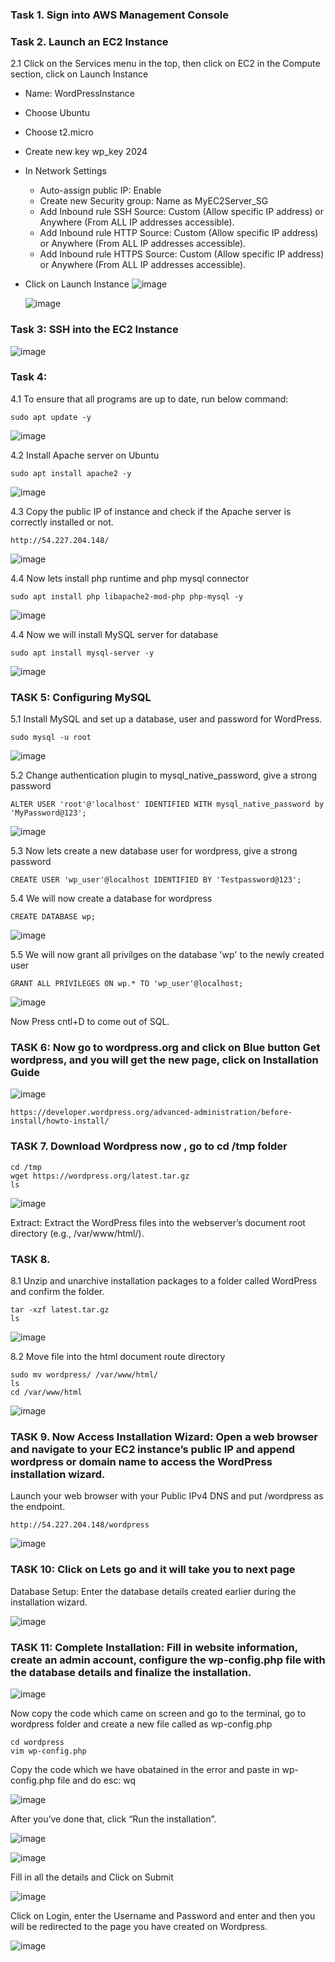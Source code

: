 ### Task 1. Sign into AWS Management Console

### Task 2. Launch an EC2 Instance
2.1 Click on the Services menu in the top, then click on EC2 in the Compute section, click on Launch Instance
* Name: WordPressInstance
* Choose Ubuntu
* Choose t2.micro
* Create new key wp_key 2024
* In Network Settings
   * Auto-assign public IP: Enable
   * Create new Security group: Name as MyEC2Server_SG
   * Add Inbound rule SSH Source: Custom (Allow specific IP address) or Anywhere (From ALL IP addresses accessible).
   * Add Inbound rule HTTP Source: Custom (Allow specific IP address) or Anywhere (From ALL IP addresses accessible).
   * Add Inbound rule HTTPS Source: Custom (Allow specific IP address) or Anywhere (From ALL IP addresses accessible).
* Click on Launch Instance
  ![image](https://github.com/Asma09Akram/Deploying-Wordpress-on-EC2/assets/124654068/7202d9e3-3df9-40be-8373-79311b53fade)


  ![image](https://github.com/Asma09Akram/Deploying-Wordpress-on-EC2/assets/124654068/5bce7557-f1a1-4e91-8a8e-819ff8386a9f)


### Task 3: SSH into the EC2 Instance

![image](https://github.com/Asma09Akram/Deploying-Wordpress-on-EC2/assets/124654068/caf88d03-5d67-4916-bf3f-cede29c818a6)

### Task 4: 
4.1 To ensure that all programs are up to date, run below command:

``` 
sudo apt update -y
```

![image](https://github.com/Asma09Akram/Deploying-Wordpress-on-EC2/assets/124654068/2c8622b7-1671-4b8f-afcd-e6c27afcbe95)


4.2 Install Apache server on Ubuntu

``` 
sudo apt install apache2 -y
```

![image](https://github.com/Asma09Akram/Deploying-Wordpress-on-EC2/assets/124654068/793eb8cb-6567-4145-b224-55b3b80b1e8c)

4.3 Copy the public IP of instance and check if the Apache server is correctly installed or not.

```
http://54.227.204.148/
```
![image](https://github.com/Asma09Akram/Deploying-Wordpress-on-EC2/assets/124654068/2a047d97-2da8-47dd-b6a0-e13ed699a4cf)


4.4  Now lets install php runtime and php mysql connector
``` 
sudo apt install php libapache2-mod-php php-mysql -y
```

![image](https://github.com/Asma09Akram/Deploying-Wordpress-on-EC2/assets/124654068/9e424c7a-db61-4c0b-bb7e-496fbcbd5c52)


4.4 Now we will install MySQL server for database


``` 
sudo apt install mysql-server -y
```

![image](https://github.com/Asma09Akram/Deploying-Wordpress-on-EC2/assets/124654068/57933db7-89ac-45c9-956d-51b796040b68)


### TASK 5: Configuring MySQL

5.1 Install MySQL and set up a database, user and password for WordPress.

```
sudo mysql -u root
```

![image](https://github.com/Asma09Akram/Deploying-Wordpress-on-EC2/assets/124654068/c67daf87-7a51-4153-825a-e7f72132d7af)

5.2 Change authentication plugin to mysql_native_password, give a strong password

```
ALTER USER 'root'@'localhost' IDENTIFIED WITH mysql_native_password by 'MyPassword@123';
```

![image](https://github.com/Asma09Akram/Deploying-Wordpress-on-EC2/assets/124654068/0821f642-320e-419c-88d9-4429849c6b7b)

5.3 Now lets create a new database user for wordpress, give a strong password
```
CREATE USER 'wp_user'@localhost IDENTIFIED BY 'Testpassword@123';
```
5.4 We will now create a database for wordpress

```
CREATE DATABASE wp;
```

![image](https://github.com/Asma09Akram/Deploying-Wordpress-on-EC2/assets/124654068/a4d07292-b8cb-4463-b34f-cee2b4625883)

5.5 We will now grant all privilges on the database 'wp' to the newly created user

```
GRANT ALL PRIVILEGES ON wp.* TO 'wp_user'@localhost;
```

![image](https://github.com/Asma09Akram/Deploying-Wordpress-on-EC2/assets/124654068/aabde510-fce5-401f-a24c-d89233591d1e)


Now Press cntl+D to come out of SQL.


### TASK 6: Now go to wordpress.org and click on Blue button Get wordpress, and you will get the new page, click on Installation Guide

![image](https://github.com/Asma09Akram/Deploying-Wordpress-on-EC2/assets/124654068/f4bc12fa-cf87-4d5f-96ca-a0f4829e0277)

```
https://developer.wordpress.org/advanced-administration/before-install/howto-install/
```


### TASK 7. Download Wordpress now , go to cd /tmp folder

```
cd /tmp
wget https://wordpress.org/latest.tar.gz
ls
```
![image](https://github.com/Asma09Akram/Deploying-Wordpress-on-EC2/assets/124654068/513aedf7-2f50-487f-ac0f-787259b38be1)


Extract: Extract the WordPress files into the webserver’s document root directory (e.g., /var/www/html/).

### TASK 8. 

8.1 Unzip and unarchive installation packages to a folder called WordPress and confirm the folder.

```
tar -xzf latest.tar.gz
ls
```

![image](https://github.com/Asma09Akram/Deploying-Wordpress-on-EC2/assets/124654068/1bf582b8-ad19-4ca2-bf82-4f0fa9dcaf08)


8.2 Move file into the html document route directory

```
sudo mv wordpress/ /var/www/html/
ls
cd /var/www/html
```

![image](https://github.com/Asma09Akram/Deploying-Wordpress-on-EC2/assets/124654068/878de0ff-dc25-4c64-8df5-0cd7a4cac666)

### TASK 9. Now Access Installation Wizard: Open a web browser and navigate to your EC2 instance’s public IP and append wordpress or domain name to access the WordPress installation wizard.

Launch your web browser with your Public IPv4 DNS and put /wordpress as the endpoint.


```
http://54.227.204.148/wordpress
```

![image](https://github.com/Asma09Akram/Deploying-Wordpress-on-EC2/assets/124654068/33f28705-8bfc-4844-ae5e-91d1d457566e)



### TASK 10: Click on Lets go and it will take you to next page

Database Setup: Enter the database details created earlier during the installation wizard.

![image](https://github.com/Asma09Akram/Deploying-Wordpress-on-EC2/assets/124654068/8eac16b3-693d-49e2-bcfb-e6a0ea6fc065)


### TASK 11: Complete Installation: Fill in website information, create an admin account, configure the wp-config.php file with the database details and finalize the installation.

![image](https://github.com/Asma09Akram/Deploying-Wordpress-on-EC2/assets/124654068/841c5c9a-1fb6-4b4e-9292-7d9b85b24c19)

Now copy the code which came on screen and go to the terminal, go to wordpress folder and create a new file called as wp-config.php

```
cd wordpress
vim wp-config.php
```

Copy the code which we have obatained in the error and paste in wp-config.php file and do esc: wq


![image](https://github.com/Asma09Akram/Deploying-Wordpress-on-EC2/assets/124654068/f4e2436f-e155-444a-8e55-86950d166898)

After you’ve done that, click “Run the installation”.

![image](https://github.com/Asma09Akram/Deploying-Wordpress-on-EC2/assets/124654068/396cde37-cd66-49e7-9ec5-cc1f73798247)


![image](https://github.com/Asma09Akram/Deploying-Wordpress-on-EC2/assets/124654068/27a90e6b-808e-4008-8fe5-7b8daa37c21f)

Fill in all the details and Click on Submit

![image](https://github.com/Asma09Akram/Deploying-Wordpress-on-EC2/assets/124654068/00f19590-10f9-4cf2-8839-b860dee1caea)


Click on Login, enter the Username and Password and enter and then you will be redirected to the page you have created on Wordpress.


![image](https://github.com/Asma09Akram/Deploying-Wordpress-on-EC2/assets/124654068/6fc7a344-010f-4dbf-92ad-6d75393000bd)




